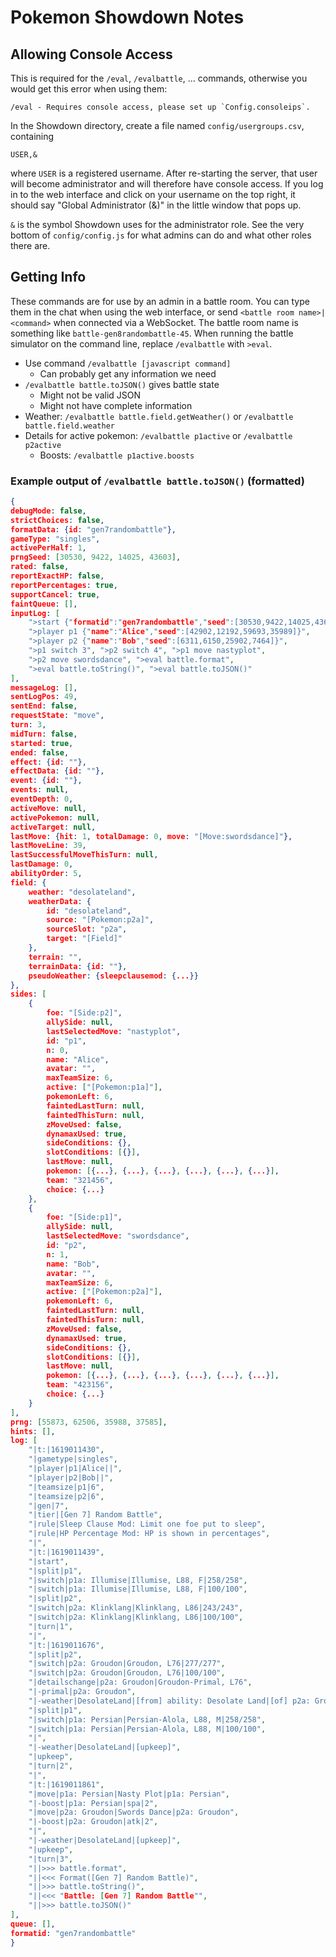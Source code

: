 # Pokemon Showdown Notes

## Allowing Console Access

This is required for the `/eval`, `/evalbattle`, ... commands, otherwise you would get this error when using them:
```
/eval - Requires console access, please set up `Config.consoleips`.
```

In the Showdown directory, create a file named `config/usergroups.csv`, containing
```
USER,&
```
where `USER` is a registered username.
After re-starting the server, that user will become administrator and will therefore have console access.
If you log in to the web interface and click on your username on the top right, it should say "Global Administrator (&)" in the little window that pops up.

`&` is the symbol Showdown uses for the administrator role.
See the very bottom of `config/config.js` for what admins can do and what other roles there are.


## Getting Info

These commands are for use by an admin in a battle room.
You can type them in the chat when using the web interface, or send `<battle room name>|<command>` when connected via a WebSocket.
The battle room name is something like `battle-gen8randombattle-45`.
When running the battle simulator on the command line, replace `/evalbattle` with `>eval`.

- Use command `/evalbattle [javascript command]`
    - Can probably get any information we need
- `/evalbattle battle.toJSON()` gives battle state
    - Might not be valid JSON
    - Might not have complete information
- Weather: `/evalbattle battle.field.getWeather()` or `/evalbattle battle.field.weather`
- Details for active pokemon: `/evalbattle p1active` or `/evalbattle p2active`
    - Boosts: `/evalbattle p1active.boosts`


### Example output of `/evalbattle battle.toJSON()` (formatted)

```JSON
{
debugMode: false,
strictChoices: false,
formatData: {id: "gen7randombattle"},
gameType: "singles",
activePerHalf: 1,
prngSeed: [30530, 9422, 14025, 43603],
rated: false,
reportExactHP: false,
reportPercentages: true,
supportCancel: true,
faintQueue: [],
inputLog: [
    ">start {"formatid":"gen7randombattle","seed":[30530,9422,14025,43603]}",
    ">player p1 {"name":"Alice","seed":[42902,12192,59693,35989]}",
    ">player p2 {"name":"Bob","seed":[6311,6150,25902,7464]}",
    ">p1 switch 3", ">p2 switch 4", ">p1 move nastyplot",
    ">p2 move swordsdance", ">eval battle.format",
    ">eval battle.toString()", ">eval battle.toJSON()"
],
messageLog: [],
sentLogPos: 49,
sentEnd: false,
requestState: "move",
turn: 3,
midTurn: false,
started: true,
ended: false,
effect: {id: ""},
effectData: {id: ""},
event: {id: ""},
events: null,
eventDepth: 0,
activeMove: null,
activePokemon: null,
activeTarget: null,
lastMove: {hit: 1, totalDamage: 0, move: "[Move:swordsdance]"},
lastMoveLine: 39,
lastSuccessfulMoveThisTurn: null,
lastDamage: 0,
abilityOrder: 5,
field: {
    weather: "desolateland",
    weatherData: {
        id: "desolateland",
        source: "[Pokemon:p2a]",
        sourceSlot: "p2a",
        target: "[Field]"
    },
    terrain: "",
    terrainData: {id: ""},
    pseudoWeather: {sleepclausemod: {...}}
},
sides: [
    {
        foe: "[Side:p2]",
        allySide: null,
        lastSelectedMove: "nastyplot",
        id: "p1",
        n: 0,
        name: "Alice",
        avatar: "",
        maxTeamSize: 6,
        active: ["[Pokemon:p1a]"],
        pokemonLeft: 6,
        faintedLastTurn: null,
        faintedThisTurn: null,
        zMoveUsed: false,
        dynamaxUsed: true,
        sideConditions: {},
        slotConditions: [{}],
        lastMove: null,
        pokemon: [{...}, {...}, {...}, {...}, {...}, {...}],
        team: "321456",
        choice: {...}
    },
    {
        foe: "[Side:p1]",
        allySide: null,
        lastSelectedMove: "swordsdance",
        id: "p2",
        n: 1,
        name: "Bob",
        avatar: "",
        maxTeamSize: 6,
        active: ["[Pokemon:p2a]"],
        pokemonLeft: 6,
        faintedLastTurn: null,
        faintedThisTurn: null,
        zMoveUsed: false,
        dynamaxUsed: true,
        sideConditions: {},
        slotConditions: [{}],
        lastMove: null,
        pokemon: [{...}, {...}, {...}, {...}, {...}, {...}],
        team: "423156",
        choice: {...}
    }
],
prng: [55873, 62506, 35988, 37585],
hints: [],
log: [
    "|t:|1619011430",
    "|gametype|singles",
    "|player|p1|Alice||",
    "|player|p2|Bob||",
    "|teamsize|p1|6",
    "|teamsize|p2|6",
    "|gen|7",
    "|tier|[Gen 7] Random Battle",
    "|rule|Sleep Clause Mod: Limit one foe put to sleep",
    "|rule|HP Percentage Mod: HP is shown in percentages",
    "|",
    "|t:|1619011439",
    "|start",
    "|split|p1",
    "|switch|p1a: Illumise|Illumise, L88, F|258/258",
    "|switch|p1a: Illumise|Illumise, L88, F|100/100",
    "|split|p2",
    "|switch|p2a: Klinklang|Klinklang, L86|243/243",
    "|switch|p2a: Klinklang|Klinklang, L86|100/100",
    "|turn|1",
    "|",
    "|t:|1619011676",
    "|split|p2",
    "|switch|p2a: Groudon|Groudon, L76|277/277",
    "|switch|p2a: Groudon|Groudon, L76|100/100",
    "|detailschange|p2a: Groudon|Groudon-Primal, L76",
    "|-primal|p2a: Groudon",
    "|-weather|DesolateLand|[from] ability: Desolate Land|[of] p2a: Groudon",
    "|split|p1",
    "|switch|p1a: Persian|Persian-Alola, L88, M|258/258",
    "|switch|p1a: Persian|Persian-Alola, L88, M|100/100",
    "|",
    "|-weather|DesolateLand|[upkeep]",
    "|upkeep",
    "|turn|2",
    "|",
    "|t:|1619011861",
    "|move|p1a: Persian|Nasty Plot|p1a: Persian",
    "|-boost|p1a: Persian|spa|2",
    "|move|p2a: Groudon|Swords Dance|p2a: Groudon",
    "|-boost|p2a: Groudon|atk|2",
    "|",
    "|-weather|DesolateLand|[upkeep]",
    "|upkeep",
    "|turn|3",
    "||>>> battle.format",
    "||<<< Format([Gen 7] Random Battle)",
    "||>>> battle.toString()",
    "||<<< "Battle: [Gen 7] Random Battle"",
    "||>>> battle.toJSON()"
],
queue: [],
formatid: "gen7randombattle"
}
```
